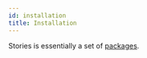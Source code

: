 ```yaml
---
id: installation
title: Installation
---
```


Stories is essentially a set of [packages](https://github.com/storiesjs/stories/tree/main/lib).